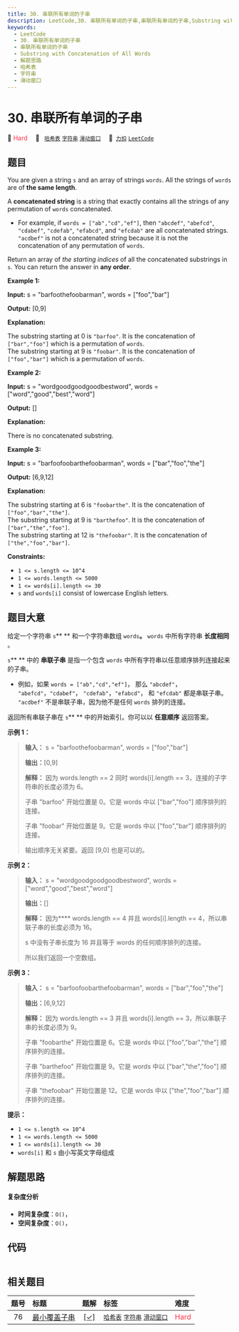 ```yaml
---
title: 30. 串联所有单词的子串
description: LeetCode,30. 串联所有单词的子串,串联所有单词的子串,Substring with Concatenation of All Words,解题思路,哈希表,字符串,滑动窗口
keywords:
  - LeetCode
  - 30. 串联所有单词的子串
  - 串联所有单词的子串
  - Substring with Concatenation of All Words
  - 解题思路
  - 哈希表
  - 字符串
  - 滑动窗口
---
```


# 30. 串联所有单词的子串

🔴 <font color=#ff334b>Hard</font>&emsp; 🔖&ensp; [`哈希表`](/tag/hash-table.md) [`字符串`](/tag/string.md) [`滑动窗口`](/tag/sliding-window.md)&emsp; 🔗&ensp;[`力扣`](https://leetcode.cn/problems/substring-with-concatenation-of-all-words) [`LeetCode`](https://leetcode.com/problems/substring-with-concatenation-of-all-words)

## 题目

You are given a string `s` and an array of strings `words`. All the strings of
`words` are of **the same length**.

A **concatenated string** is a string that exactly contains all the strings of
any permutation of `words` concatenated.

  * For example, if `words = ["ab","cd","ef"]`, then `"abcdef"`, `"abefcd"`, `"cdabef"`, `"cdefab"`, `"efabcd"`, and `"efcdab"` are all concatenated strings. `"acdbef"` is not a concatenated string because it is not the concatenation of any permutation of `words`.

Return an array of _the starting indices_ of all the concatenated substrings
in `s`. You can return the answer in **any order**.



**Example 1:**

**Input:** s = "barfoothefoobarman", words = ["foo","bar"]

**Output:** [0,9]

**Explanation:**

The substring starting at 0 is `"barfoo"`. It is the concatenation of
`["bar","foo"]` which is a permutation of `words`.  
The substring starting at 9 is `"foobar"`. It is the concatenation of
`["foo","bar"]` which is a permutation of `words`.

**Example 2:**

**Input:** s = "wordgoodgoodgoodbestword", words =
["word","good","best","word"]

**Output:** []

**Explanation:**

There is no concatenated substring.

**Example 3:**

**Input:** s = "barfoofoobarthefoobarman", words = ["bar","foo","the"]

**Output:** [6,9,12]

**Explanation:**

The substring starting at 6 is `"foobarthe"`. It is the concatenation of
`["foo","bar","the"]`.  
The substring starting at 9 is `"barthefoo"`. It is the concatenation of
`["bar","the","foo"]`.  
The substring starting at 12 is `"thefoobar"`. It is the concatenation of
`["the","foo","bar"]`.



**Constraints:**

  * `1 <= s.length <= 10^4`
  * `1 <= words.length <= 5000`
  * `1 <= words[i].length <= 30`
  * `s` and `words[i]` consist of lowercase English letters.


## 题目大意

给定一个字符串 `s`** ** 和一个字符串数组 `words`**。**  `words` 中所有字符串 **长度相同** 。

 `s`** ** 中的 **串联子串** 是指一个包含  `words` 中所有字符串以任意顺序排列连接起来的子串。

  * 例如，如果 `words = ["ab","cd","ef"]`， 那么 `"abcdef"`， `"abefcd"`，`"cdabef"`， `"cdefab"`，`"efabcd"`， 和 `"efcdab"` 都是串联子串。 `"acdbef"` 不是串联子串，因为他不是任何 `words` 排列的连接。

返回所有串联子串在 `s`** ** 中的开始索引。你可以以 **任意顺序** 返回答案。



**示例 1：**

> 
> 
> 
> 
> 
> **输入：** s = "barfoothefoobarman", words = ["foo","bar"]
> 
> **输出：**[0,9]
> 
> **解释：** 因为 words.length == 2 同时 words[i].length == 3，连接的子字符串的长度必须为 6。
> 
> 子串 "barfoo" 开始位置是 0。它是 words 中以 ["bar","foo"] 顺序排列的连接。
> 
> 子串 "foobar" 开始位置是 9。它是 words 中以 ["foo","bar"] 顺序排列的连接。
> 
> 输出顺序无关紧要。返回 [9,0] 也是可以的。
> 
> 

**示例 2：**

> 
> 
> 
> 
> 
> **输入：** s = "wordgoodgoodgoodbestword", words = ["word","good","best","word"]
> 
> **输出：**[]
> 
> **解释：** 因为**** words.length == 4 并且 words[i].length == 4，所以串联子串的长度必须为 16。
> 
> s 中没有子串长度为 16 并且等于 words 的任何顺序排列的连接。
> 
> 所以我们返回一个空数组。
> 
> 

**示例 3：**

> 
> 
> 
> 
> 
> **输入：** s = "barfoofoobarthefoobarman", words = ["bar","foo","the"]
> 
> **输出：**[6,9,12]
> 
> **解释：** 因为 words.length == 3 并且 words[i].length == 3，所以串联子串的长度必须为 9。
> 
> 子串 "foobarthe" 开始位置是 6。它是 words 中以 ["foo","bar","the"] 顺序排列的连接。
> 
> 子串 "barthefoo" 开始位置是 9。它是 words 中以 ["bar","the","foo"] 顺序排列的连接。
> 
> 子串 "thefoobar" 开始位置是 12。它是 words 中以 ["the","foo","bar"] 顺序排列的连接。



**提示：**

  * `1 <= s.length <= 10^4`
  * `1 <= words.length <= 5000`
  * `1 <= words[i].length <= 30`
  * `words[i]` 和 `s` 由小写英文字母组成


## 解题思路

#### 复杂度分析

- **时间复杂度**：`O()`，
- **空间复杂度**：`O()`，

## 代码

```javascript

```

## 相关题目

<!-- prettier-ignore -->
| 题号 | 标题 | 题解 | 标签 | 难度 |
| :------: | :------ | :------: | :------ | :------ |
| 76 | [最小覆盖子串](https://leetcode.com/problems/minimum-window-substring) | [[✓]](/problem/0076.md) |  [`哈希表`](/tag/hash-table.md) [`字符串`](/tag/string.md) [`滑动窗口`](/tag/sliding-window.md) | <font color=#ff334b>Hard</font> |